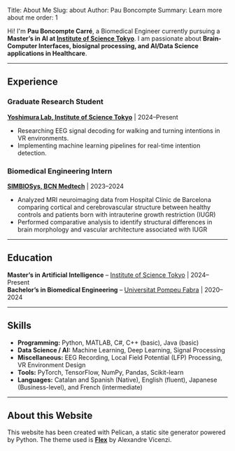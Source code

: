 Title: About Me
Slug: about
Author: Pau Boncompte
Summary: Learn more about me
order: 1


Hi! I'm **Pau Boncompte Carré**, a Biomedical Engineer currently pursuing a **Master’s in AI at [Institute of Science Tokyo](https://www.isct.ac.jp/en)**. I am passionate about **Brain-Computer Interfaces, biosignal processing, and AI/Data Science applications in Healthcare**.

---

## Experience

### Graduate Research Student
**[Yoshimura Lab, Institute of Science Tokyo](https://www.nicep.first.iir.titech.ac.jp/ylab/)** | 2024–Present

- Researching EEG signal decoding for walking and turning intentions in VR environments.
- Implementing machine learning pipelines for real-time intention detection.

### Biomedical Engineering Intern
**[SIMBIOSys, BCN Medtech](https://www.upf.edu/web/simbiosys)** | 2023–2024

- Analyzed MRI neuroimaging data from Hospital Clínic de Barcelona comparing cortical and cerebrovascular structure between healthy controls and patients born with intrauterine growth restriction (IUGR)
- Performed comparative analysis to identify structural differences in brain morphology and vascular architecture associated with IUGR

---

## Education

**Master’s in Artificial Intelligence** – [Institute of Science Tokyo](https://www.isct.ac.jp/en) | 2024–Present  
**Bachelor’s in Biomedical Engineering** – [Universitat Pompeu Fabra](https://www.upf.edu/) | 2020–2024

---

## Skills

- **Programming:** Python, MATLAB, C#, C++ (basic), Java (basic)
- **Data Science / AI:** Machine Learning, Deep Learning, Signal Processing  
- **Miscellaneous:** EEG Recording, Local Field Potential (LFP) Processing, VR Environment Design
- **Tools:** PyTorch, TensorFlow, NumPy, Pandas, Scikit-learn
- **Languages:** Catalan and Spanish (Native), English (fluent), Japanese (Business-level), and French (intermediate)

---

## About this Website

This website has been created with Pelican, a static site generator powered by Python. The theme used is **[Flex](https://github.com/alexandrevicenzi/Flex)** by Alexandre Vicenzi.
